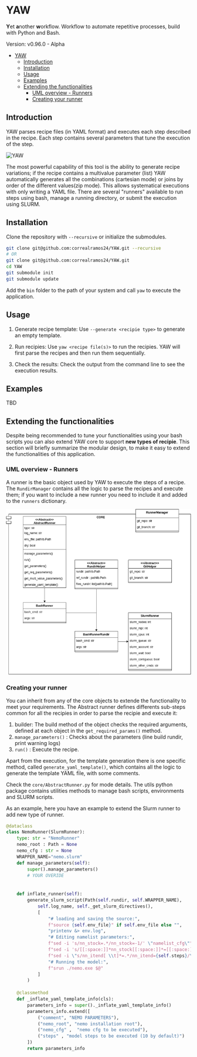 # YAW

**Y**et **a**nother **w**orkflow. Workflow to automate repetitive processes, build with Python and Bash.

Version: v0.96.0 - Alpha

- [YAW](#yaw)
  - [Introduction](#introduction)
  - [Installation](#installation)
  - [Usage](#usage)
  - [Examples](#examples)
  - [Extending the functionalities](#extending-the-functionalities)
    - [UML overview - Runners](#uml-overview---runners)
    - [Creating your runner](#creating-your-runner)


## Introduction
YAW parses recipe files (in YAML format) and executes each step described in the recipe. Each step contains several parameters that tune the execution of the step.

![YAW](https://github.com/user-attachments/assets/97c26c4e-9ba8-40cf-9f20-03c87646e4de)

The most powerful capability of this tool is the ability to generate recipe variations; if the recipe contains a multivalue parameter (list)
YAW automatically generates all the combinations (cartesian mode) or joins by order of the different values(zip mode). This allows systematical executions
with only writing a YAML file. There are several "runners" available to run steps using bash, manage a running directory, or submit the execution using SLURM.

## Installation
Clone the repository with `--recursive` or initialize the submodules.
````bash
git clone git@github.com:correalramos24/YAW.git --recursive
# OR
git clone git@github.com:correalramos24/YAW.git
cd YAW
git submodule init
git submodule update
````
Add the `bin` folder to the path of your system and call `yaw` to execute the application.

## Usage
1. Generate recipe template: Use `--generate <recipie type>` to generate an empty template.

2. Run recipies: Use `yaw <recipe file(s)>` to run the recipies. YAW will first parse the recipes and then run them sequentially.

3. Check the results: Check the output from the command line to see the execution results.

## Examples
TBD

## Extending the functionalities

Despite being recommended to tune your functionalities using your bash scripts you can also extend YAW
core to support **new types of recipie**. This section will briefly summarize the modular design,
to make it easy to extend the functionalities of this application.

### UML overview - Runners

A runner is the basic object used by YAW to execute the steps of a recipe. The `RundirManager` contains all the logic to 
parse the recipes and execute them; if you want to include a new runner you need to include it and added to the `runners` dictionary.

![alt text](misc/UML.png)

### Creating your runner

You can inherit from any of the core objects to extende the functionality 
to meet your requirements. The Abstract runner defines differents sub-steps
common for all the recipies in order to parse the recipie and execute it:

1. builder: The build method of the object checks the required arguments, defined at each object in the `get_required_params()` method.
2. `manage_parameters()` : Checks about the parameters (line build rundir, print warning logs)
3. `run()` : Execute the recipe.

Apart from the execution, for the template generation there is one specific method, 
called `generate_yaml_template()`, which contains all the logic to generate
the template YAML file, with some comments. 

Check the `core/AbstractRunner.py` for mode details. The utils python package
contains utilities methods to manage bash scripts, environments and SLURM scripts.


As an example, here you have an example to extend the Slurm runner to add
new type of runner.

````python
@dataclass
class NemoRunner(SlurmRunner):
    type: str = "NemoRunner"
    nemo_root : Path = None
    nemo_cfg : str = None
    WRAPPER_NAME="nemo.slurm"
    def manage_parameters(self):
        super().manage_parameters()
        # YOUR OVERIDE
        
        
    def inflate_runner(self):
        generate_slurm_script(Path(self.rundir, self.WRAPPER_NAME),
            self.log_name, self._get_slurm_directives(), 
            [
                "# loading and saving the source:",
                f"source {self.env_file}" if self.env_file else "",
                "printenv &> env.log",
                "# Editing namelist parameters:",
                f"sed -i 's/nn_stock=.*/nn_stock=-1/' \"namelist_cfg\"",
                f"sed -i 's/[[:space:]]*nn_stock[[:space:]]*=[[:space:]]*.*/nn_stock=-1/' \"namelist_cfg\"",
                f"sed -i \"s/nn_itend[ \\t]*=.*/nn_itend={self.steps}/\" namelist_cfg",
                "# Running the model:",
                f"srun ./nemo.exe $@"
            ]
        )
    
    @classmethod
    def _inflate_yaml_template_info(cls):
        parameters_info = super()._inflate_yaml_template_info()
        parameters_info.extend([
            ("comment", "NEMO PARAMETERS"),
            ("nemo_root", "nemo installation root"),
            ("nemo_cfg" ,  "nemo cfg to be executed"),
            ("steps" , "model steps to be executed (10 by default)")
        ])
        return parameters_info
````

